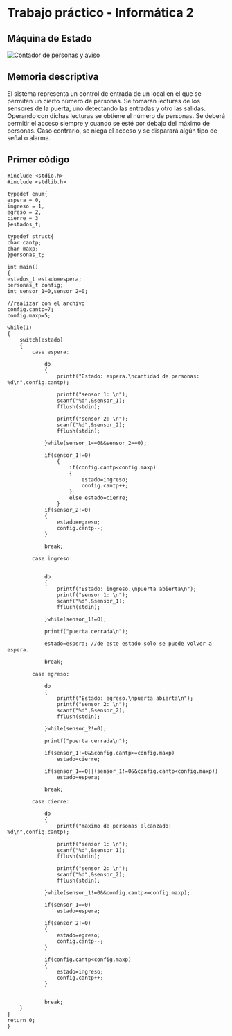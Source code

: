 ﻿# Trabajo práctico - Informática 2
## Máquina de Estado 

![Contador de personas y aviso](https://i.ibb.co/SRkqNbX/20210820-170545.jpg)

## Memoria descriptiva

El sistema representa un control de entrada de un local en el que se permiten un cierto  número de personas. Se tomarán lecturas de los sensores de la puerta, uno detectando las entradas y otro las salidas. Operando con dichas lecturas se obtiene el número de personas. Se deberá permitir el acceso siempre y cuando se esté por debajo del máximo de personas. Caso contrario, se niega el acceso y se disparará algún tipo de señal o alarma.

## Primer código

    #include <stdio.h>
	#include <stdlib.h>

	typedef enum{
    espera = 0,
    ingreso = 1,
    egreso = 2,
    cierre = 3
	}estados_t;

	typedef struct{
    char cantp;
    char maxp;
	}personas_t;

	int main()
	{
    estados_t estado=espera;
    personas_t config;
    int sensor_1=0,sensor_2=0;

    //realizar con el archivo
    config.cantp=7;
    config.maxp=5;

    while(1)
    {
        switch(estado)
        {
            case espera:

                do
                {
                    printf("Estado: espera.\ncantidad de personas: %d\n",config.cantp);

                    printf("sensor 1: \n");
                    scanf("%d",&sensor_1);
                    fflush(stdin);

                    printf("sensor 2: \n");
                    scanf("%d",&sensor_2);
                    fflush(stdin);

                }while(sensor_1==0&&sensor_2==0);

                if(sensor_1!=0)
                    {
                        if(config.cantp<config.maxp)
                        {
                            estado=ingreso;
                            config.cantp++;
                        }
                        else estado=cierre;
                    }
                if(sensor_2!=0)
                {
                    estado=egreso;
                    config.cantp--;
                }

                break;

            case ingreso:


                do
                {
                    printf("Estado: ingreso.\npuerta abierta\n");
                    printf("sensor 1: \n");
                    scanf("%d",&sensor_1);
                    fflush(stdin);

                }while(sensor_1!=0);

                printf("puerta cerrada\n");

                estado=espera; //de este estado solo se puede volver a espera.

                break;

            case egreso:

                do
                {
                    printf("Estado: egreso.\npuerta abierta\n");
                    printf("sensor 2: \n");
                    scanf("%d",&sensor_2);
                    fflush(stdin);

                }while(sensor_2!=0);

                printf("puerta cerrada\n");

                if(sensor_1!=0&&config.cantp>=config.maxp)
                    estado=cierre;

                if(sensor_1==0||(sensor_1!=0&&config.cantp<config.maxp))
                    estado=espera;

                break;

            case cierre:

                do
                {
                    printf("maximo de personas alcanzado: %d\n",config.cantp);

                    printf("sensor 1: \n");
                    scanf("%d",&sensor_1);
                    fflush(stdin);

                    printf("sensor 2: \n");
                    scanf("%d",&sensor_2);
                    fflush(stdin);

                }while(sensor_1!=0&&config.cantp>=config.maxp);

                if(sensor_1==0)
                    estado=espera;

                if(sensor_2!=0)
                {
                    estado=egreso;
                    config.cantp--;
                }

                if(config.cantp<config.maxp)
                {
                    estado=ingreso;
                    config.cantp++;
                }


                break;
        }
    }
    return 0;
    }



